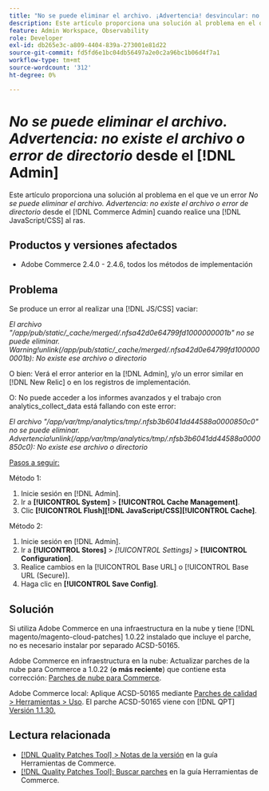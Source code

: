 ```yaml
---
title: "No se puede eliminar el archivo. ¡Advertencia! desvincular: no existe el error de archivo o directorio en el [!DNL Admin]"
description: Este artículo proporciona una solución al problema en el que ve un error * El archivo no se puede eliminar. Advertencia!desvincular No existe ese error de archivo o directorio* del [!DNL Admin] cuando realice una [!DNL Javascript/CSS] al ras.
feature: Admin Workspace, Observability
role: Developer
exl-id: db265e3c-a809-4404-839a-273001e81d22
source-git-commit: fd5fd6e1bc04db56497a2e0c2a96bc1b06d4f7a1
workflow-type: tm+mt
source-wordcount: '312'
ht-degree: 0%

---
```


# *No se puede eliminar el archivo. Advertencia: no existe el archivo o error de directorio* desde el [!DNL Admin]

Este artículo proporciona una solución al problema en el que ve un error *No se puede eliminar el archivo. Advertencia: no existe el archivo o error de directorio* desde el [!DNL Commerce Admin] cuando realice una [!DNL JavaScript/CSS] al ras.

## Productos y versiones afectados

* Adobe Commerce 2.4.0 - 2.4.6, todos los métodos de implementación

## Problema

Se produce un error al realizar una [!DNL JS/CSS] vaciar:

*El archivo &quot;/app/pub/static/_cache/merged/.nfsa42d0e64799fd1000000001b&quot; no se puede eliminar. Warning!unlink(/app/pub/static/_cache/merged/.nfsa42d0e64799fd1000000001b): No existe ese archivo o directorio*

O bien: Verá el error anterior en la [!DNL Admin], y/o un error similar en [!DNL New Relic] o en los registros de implementación.

O: No puede acceder a los informes avanzados y el trabajo cron analytics_collect_data está fallando con este error:

*El archivo &quot;/app/var/tmp/analytics/tmp/.nfsb3b6041dd44588a0000850c0&quot; no se puede eliminar. Advertencia!unlink(/app/var/tmp/analytics/tmp/.nfsb3b6041dd44588a0000850c0): No existe ese archivo o directorio*

<u>Pasos a seguir:</u>

Método 1:

1. Inicie sesión en [!DNL Admin].
1. Ir a **[!UICONTROL System]** > **[!UICONTROL Cache Management]**.
1. Clic **[!UICONTROL Flush][!DNL JavaScript/CSS][!UICONTROL Cache]**.

Método 2:

1. Inicie sesión en [!DNL Admin].
1. Ir a **[!UICONTROL Stores]** > *[!UICONTROL Settings]* > **[!UICONTROL Configuration]**.
1. Realice cambios en la [!UICONTROL Base URL] o [!UICONTROL Base URL (Secure)].
1. Haga clic en **[!UICONTROL Save Config]**.

## Solución

Si utiliza Adobe Commerce en una infraestructura en la nube y tiene [!DNL magento/magento-cloud-patches] 1.0.22 instalado que incluye el parche, no es necesario instalar por separado ACSD-50165.

Adobe Commerce en infraestructura en la nube: Actualizar parches de la nube para Commerce a 1.0.22 (**o más reciente**) que contiene esta corrección: [Parches de nube para Commerce](/docs/commerce-cloud-service/user-guide/release-notes/cloud-patches.html).

Adobe Commerce local: Aplique ACSD-50165 mediante [Parches de calidad > Herramientas > Uso](/docs/commerce-operations/tools/quality-patches-tool/usage.html). El parche ACSD-50165 viene con [!DNL QPT] [Versión 1.1.30.](/docs/commerce-operations/tools/quality-patches-tool/release-notes.html#v1-1-30)

## Lectura relacionada

* [[!DNL Quality Patches Tool] > Notas de la versión](/docs/commerce-operations/tools/quality-patches-tool/release-notes.html) en la guía Herramientas de Commerce.
* [[!DNL Quality Patches Tool]: Buscar parches](https://experienceleague.adobe.com/tools/commerce-quality-patches/index.html) en la guía Herramientas de Commerce.
